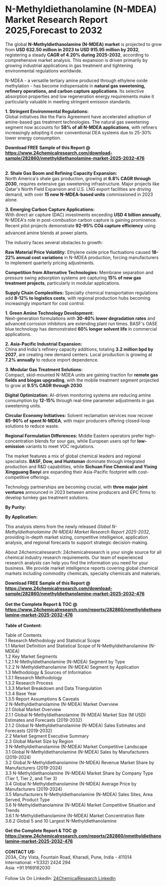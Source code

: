 <h1>N-Methyldiethanolamine (N-MDEA) Market Research Report 2025,Forecast to 2032</h1><p>The global <strong>N-Methyldiethanolamine (N-MDEA) market</strong> is projected to grow from <strong>USD 632.50 million in 2023 to USD 915.95 million by 2032</strong>, registering a steady <strong>CAGR of 4.20% during 2025-2032</strong>, according to comprehensive market analysis. This expansion is driven primarily by growing industrial applications in gas treatment and tightening environmental regulations worldwide.</p><p>N-MDEA - a versatile tertiary amine produced through ethylene oxide methylation - has become indispensable in <strong>natural gas sweetening, refinery operations, and carbon capture applications</strong>. Its selective absorption properties and low regeneration energy requirements make it particularly valuable in meeting stringent emission standards.</p><p><strong>1. Stringent Environmental Regulations:</strong><br>
Global initiatives like the Paris Agreement have accelerated adoption of amine-based gas treatment technologies. The natural gas sweetening segment now accounts for <strong>58% of all N-MDEA applications</strong>, with refiners increasingly adopting it over conventional DEA systems due to 25-30% lower energy consumption.</p><div><b>Download FREE Sample of this Report @ 
            <a href="https://www.24chemicalresearch.com/download-sample/282860/nmethyldiethanolamine-market-2025-2032-476">
            https://www.24chemicalresearch.com/download-sample/282860/nmethyldiethanolamine-market-2025-2032-476</a></b></div><br><p><strong>2. Shale Gas Boom and Refining Capacity Expansion:</strong><br>
North America's shale gas production, growing at <strong>6.8% CAGR through 2030</strong>, requires extensive gas sweetening infrastructure. Major projects like Qatar's North Field Expansion and U.S. LNG export facilities are driving demand, with over <strong>15 new N-MDEA-based units</strong> commissioned in 2023 alone.</p><p><strong>3. Emerging Carbon Capture Applications:</strong><br>
With direct air capture (DAC) investments exceeding <strong>USD 4 billion annually</strong>, N-MDEA's role in post-combustion carbon capture is gaining prominence. Recent pilot projects demonstrate <strong>92-95% COâ capture efficiency</strong> using advanced amine blends at power plants.</p><p>The industry faces several obstacles to growth:</p><p><strong>Raw Material Price Volatility:</strong> Ethylene oxide price fluctuations caused <strong>18-22% annual cost variations</strong> in N-MDEA production, forcing manufacturers to implement quarterly pricing adjustments.</p><p><strong>Competition from Alternative Technologies:</strong> Membrane separation and pressure swing adsorption systems are capturing <strong>15% of new gas treatment projects</strong>, particularly in modular applications.</p><p><strong>Supply Chain Complexities:</strong> Specialty chemical transportation regulations add <strong>8-12% to logistics costs</strong>, with regional production hubs becoming increasingly important for cost control.</p><p><strong>1. Green Amine Technology Development:</strong><br>
Next-generation formulations with <strong>30-40% lower degradation rates</strong> and advanced corrosion inhibitors are extending plant run times. BASF's OASE blue technology has demonstrated <strong>60% longer solvent life</strong> in commercial applications.</p><p><strong>2. Asia-Pacific Industrial Expansion:</strong><br>
China and India's refinery capacity additions, totaling <strong>3.2 million bpd by 2027</strong>, are creating new demand centers. Local production is growing at <strong>7.2% annually</strong> to reduce import dependence.</p><p><strong>3. Modular Gas Treatment Solutions:</strong><br>
Compact, skid-mounted N-MDEA units are gaining traction for <strong>remote gas fields and biogas upgrading</strong>, with the mobile treatment segment projected to grow at <strong>9.5% CAGR through 2030</strong>.</p><p><strong>Digital Optimization:</strong> AI-driven monitoring systems are reducing amine consumption by <strong>12-15%</strong> through real-time parameter adjustments in gas sweetening units.</p><p><strong>Circular Economy Initiatives:</strong> Solvent reclamation services now recover <strong>85-90% of spent N-MDEA</strong>, with major producers offering closed-loop solutions to reduce waste.</p><p><strong>Regional Formulation Differences:</strong> Middle Eastern operators prefer high-concentration blends for sour gas, while European users opt for <strong>low-emission</strong> variants to meet VOC regulations.</p><p>The market features a mix of global chemical leaders and regional specialists. <strong>BASF, Dow, and Huntsman</strong> dominate through integrated production and R&amp;D capabilities, while <strong>Sichuan Fine Chemical and Yixing Xingguang Baoyi</strong> are expanding their Asia-Pacific footprint with cost-competitive offerings.</p><p>Technology partnerships are becoming crucial, with <strong>three major joint ventures</strong> announced in 2023 between amine producers and EPC firms to develop turnkey gas treatment solutions.</p><p><strong>By Purity:</strong></p><p><strong>By Application:</strong></p><p>This analysis stems from the newly released <em>Global N-Methyldiethanolamine (N-MDEA) Market Research Report 2025-2032</em>, providing in-depth market sizing, competitive intelligence, application analysis, and regional forecasts to support strategic decision-making.</p><p>About 24chemicalresearch: 24chemicalresearch is your single source for all chemical industry research requirements. Our team of experienced research analysts can help you find the information you need for your business. We provide market intelligence reports covering global chemical markets including commodity chemicals, specialty chemicals and materials.</p><div><b>Download FREE Sample of this Report @ 
            <a href="https://www.24chemicalresearch.com/download-sample/282860/nmethyldiethanolamine-market-2025-2032-476">
            https://www.24chemicalresearch.com/download-sample/282860/nmethyldiethanolamine-market-2025-2032-476</a></b></div><br><div><b>Get the Complete Report & TOC @ 
            <a href="https://www.24chemicalresearch.com/reports/282860/nmethyldiethanolamine-market-2025-2032-476">
            https://www.24chemicalresearch.com/reports/282860/nmethyldiethanolamine-market-2025-2032-476</a></b></div><br>
            <b>Table of Content:</b><p>Table of Contents<br />
1 Research Methodology and Statistical Scope<br />
1.1 Market Definition and Statistical Scope of N-Methyldiethanolamine (N-MDEA)<br />
1.2 Key Market Segments<br />
1.2.1 N-Methyldiethanolamine (N-MDEA) Segment by Type<br />
1.2.2 N-Methyldiethanolamine (N-MDEA) Segment by Application<br />
1.3 Methodology & Sources of Information<br />
1.3.1 Research Methodology<br />
1.3.2 Research Process<br />
1.3.3 Market Breakdown and Data Triangulation<br />
1.3.4 Base Year<br />
1.3.5 Report Assumptions & Caveats<br />
2 N-Methyldiethanolamine (N-MDEA) Market Overview<br />
2.1 Global Market Overview<br />
2.1.1 Global N-Methyldiethanolamine (N-MDEA) Market Size (M USD) Estimates and Forecasts (2019-2032)<br />
2.1.2 Global N-Methyldiethanolamine (N-MDEA) Sales Estimates and Forecasts (2019-2032)<br />
2.2 Market Segment Executive Summary<br />
2.3 Global Market Size by Region<br />
3 N-Methyldiethanolamine (N-MDEA) Market Competitive Landscape<br />
3.1 Global N-Methyldiethanolamine (N-MDEA) Sales by Manufacturers (2019-2024)<br />
3.2 Global N-Methyldiethanolamine (N-MDEA) Revenue Market Share by Manufacturers (2019-2024)<br />
3.3 N-Methyldiethanolamine (N-MDEA) Market Share by Company Type (Tier 1, Tier 2, and Tier 3)<br />
3.4 Global N-Methyldiethanolamine (N-MDEA) Average Price by Manufacturers (2019-2024)<br />
3.5 Manufacturers N-Methyldiethanolamine (N-MDEA) Sales Sites, Area Served, Product Type<br />
3.6 N-Methyldiethanolamine (N-MDEA) Market Competitive Situation and Trends<br />
3.6.1 N-Methyldiethanolamine (N-MDEA) Market Concentration Rate<br />
3.6.2 Global 5 and 10 Largest N-Methyldiethanolamine </p><div><b>Get the Complete Report & TOC @ 
            <a href="https://www.24chemicalresearch.com/reports/282860/nmethyldiethanolamine-market-2025-2032-476">
            https://www.24chemicalresearch.com/reports/282860/nmethyldiethanolamine-market-2025-2032-476</a></b></div><br><b>CONTACT US:</b><br>
            203A, City Vista, Fountain Road, Kharadi, Pune, India - 411014<br>
            International: +1(332) 2424 294<br>
            Asia: +91 9169162030 <br><br>
            Follow Us On LinkedIn: <a href="https://www.linkedin.com/company/24chemicalresearch/">24ChemicalResearch LinkedIn</a>